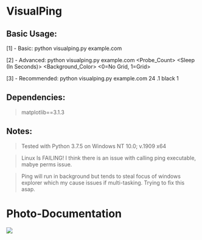 # VisualPing
## Basic Usage:
[1] - Basic: python visualping.py example.com
  
[2] - Advanced: python visualping.py example.com <Probe_Count> <Sleep (In Seconds)> <Background_Color> <0=No Grid, 1=Grid>

[3] - Recommended: python visualping.py example.com 24 .1 black 1

## Dependencies:
> matplotlib==3.1.3

## Notes:
> Tested with Python 3.7.5 on Windows NT 10.0; v.1909 x64

> Linux Is FAILING! I think there is an issue with calling ping executable, mabye perms issue.

> Ping will run in background but tends to steal focus of windows explorer which my cause issues if multi-tasking. Trying to fix this asap.

# Photo-Documentation
![](https://cdn.discordapp.com/attachments/501081545579167747/677266467770859568/1_1_1_1.png)
